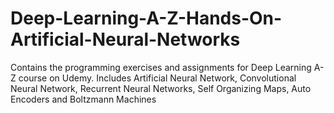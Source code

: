 # Deep-Learning-A-Z-Hands-On-Artificial-Neural-Networks

Contains the programming exercises and assignments for Deep Learning A-Z course on Udemy. Includes Artificial Neural Network, Convolutional Neural Network, Recurrent Neural Networks, Self Organizing Maps, Auto Encoders and Boltzmann Machines
